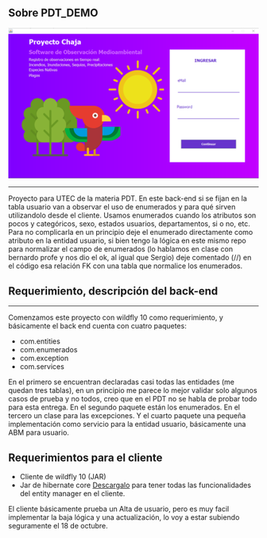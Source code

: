 ## Sobre PDT_DEMO ##

![Vista de login](https://github.com/sebaguadagna/PDT_DEMO/blob/master/forReadme/login.png)

---
Proyecto para UTEC de la materia PDT.
En este back-end si se fijan en la tabla usuario van a observar el uso de enumerados y para qué sirven utilizandolo desde el cliente. Usamos enumerados cuando los atributos son pocos y categóricos, sexo, estados usuarios, departamentos, si o no, etc. Para no complicarla en un principio deje el enumerado directamente como atributo en la entidad usuario, si bien tengo la lógica en este mismo repo para normalizar el campo de enumerados (lo hablamos en clase con bernardo profe y nos dio el ok, al igual que Sergio) deje comentado (//) en el código esa relación FK con una tabla que normalice los enumerados.

## Requerimiento, descripción del back-end ##
---
Comenzamos este proyecto con wildfly 10 como requerimiento, y básicamente el back end cuenta con cuatro paquetes: 

* com.entities
* com.enumerados
* com.exception
* com.services

En el primero se encuentran declaradas casi todas las entidades (me quedan tres tablas), en un principio me parece lo mejor validar solo algunos casos de prueba y no todos, creo que en el PDT no se habla de probar todo para esta entrega. 
En el segundo paquete están los enumerados. 
En el tercero un clase para las excepciones. 
Y el cuarto paquete una pequeña implementación como servicio para la entidad usuario, básicamente una ABM para usuario.
## Requerimientos para el cliente ##
* Cliente de wildfly 10 (JAR)
* Jar de hibernate core [Descargalo](https://drive.google.com/file/d/1VgScJ7MsNEfzXmxWYGRG8cNyatuT-nb-/view?usp=sharing)  para tener todas las funcionalidades del entity manager en el cliente. 

El cliente básicamente prueba un Alta de usuario, pero es muy facil implementar la baja lógica y una actualización, lo voy a estar subiendo seguramente el 18 de octubre. 

